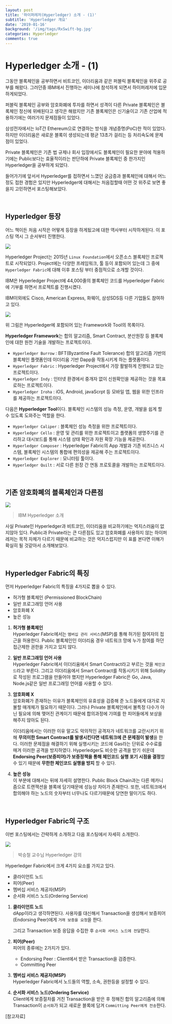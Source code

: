 ```yaml
---
layout: post
title: '하이퍼레저(Hyperledger) 소개 - (1)'
subtitle: 'Hyperledger 개요'
date: '2019-01-16'
background: '/img/tags/RxSwift-bg.jpg'
categories: Hyperledger
comments: true
---
```


# Hyperledger 소개 - (1)

그동안 블록체인을 공부하면서 비트코인, 이더리움과 같은 퍼블릭 블록체인을 위주로 공부를 해왔다. 그러던중 IBM에서 진행하는 세미나에 참석하게 되면서 하이퍼레저에 입문하게되었다.

퍼블릭 블록체인 공부와 암호화폐에 투자를 하면서 성격이 다른 Private 블록체인은 블록체인 정신에 위배된다고 생각은 해왔지만 기존 블록체인은 신기술이고 기존 산업에 적용하기에는 여러가지 문제점들이 있었다. 

삼성전자에서는 IoT간 Ethereum으로 연결하는 방식을 개념증명(PoC)한 적이 있었다. 하지만 이더리움은 새로운 블록이 생성되는데 평균 13초가 걸리는 등 처리속도에 문제점이 있었다.

Private 블록체인은 기존 법 규제나 회사 입장에서도 블록체인이 필요한 분야에 적용하기에는 Public보다는 효율적이라는 판단하에 Private 블록체인 중 한가지인 Hyperledger을 공부하게 되었다.

들어가기에 앞서서 Hyperledger를 접하면서 느꼈던 궁금증과 블록체인에 대해서 어느정도 접한 경험은 있지만 Hyperledger에 대해서는 처음접할때 어떤 것 위주로 보면 좋을지 고민하면서 포스팅해보았다.

<br />

## Hyperledger 등장

어느 책이든 처음 시작은 어떻게 등장을 하게됬고에 대한 역사부터 시작하게된다. 이 포스팅 역시 그 순서부터 진행한다.

![](/img/01/01-24.png)

Hyperledger Project는 2015년 `Linux Foundation`에서 오픈소스 블록체인 프로젝트로 시작되었다. Project에는 다양한 프레임워크, 툴 등이 포함되어 있는데 그 중에 `Hyperledger Fabric`에 대해 이후 포스팅 부터 중점적으로 소개할 것이다.

IBM은 Hyperledger Project에 44,000줄의 블록체인 코드를 Hyperledger Fabric에 기부를 하면서 프로젝트를 진행시켰다.

IBM이외에도 Cisco, American Express, 화웨이, 삼성SDS등 다른 기업들도 참여하고 있다.

![](/img/01/01-25.png)

위 그림은 Hyperledger에 포함되어 있는 Framework와 Tool의 목록이다.

**Hyperledger Framework**는 합의 알고리즘, Smart Contract, 분산원장 등 블록체인에 대한 원천 기술을 개발하는 프로젝트이다.
- `Hyperledger Burrow` : BFT(Byzantine Fault Tolerance) 합의 알고리즘 기반의 블록체인 플랫폼인데 이더리움 기반 Dapp을 작동시키게 하는 플랫폼이다.
- `Hyperledger Fabric` : Hyperledger Project에서 가장 활발하게 진행되고 있는 프로젝트이다.
- `Hyperledger Indy` : 인터넷 환경에서 중개자 없이 신원확인을 제공하는 것을 목표로하는 프로젝트이다.
- `Hyperledger Iroha` : iOS, Android, javaScrpt 등 모바일 앱, 웹을 위한 인프라를 제공하는 프로젝트이다.

다음은 **Hyperledger Tool**이다. 블록체인 시스템의 성능 측정, 운영, 개발을 쉽게 할 수 있도록 도와주는 역할을 한다.
- `Hyperledger Caliper` : 블록체인 성능 측정을 위한 프로젝트이다.
- `Hyperledger Cello` : 운영 및 관리를 위한 프로젝트이고 플랫폼의 생명주기를 관리하고 대시보드를 통해 시스템 상태 확인과 자원 확장 기능을 제공한다.
- `Hyperledger Composer` : Hyperledger Fabric의 App 개발과 기존 비즈니스 시스템, 블록체인 시스템의 통합에 편의성을 제공해 주는 프로젝트이다.
- `Hyperledger Explorer` : 모니터링 툴이다.
- `Hyperledger Quilt` : 서로 다른 원장 간 연동 프로토콜을 개발하는 프로젝트이다.

<br />

## 기존 암호화폐의 블록체인과 다른점

![](/img/01/01-26.png)

> IBM Hyperledger 소개

사실 Private인 Hyperledger과 비트코인, 이더리움을 비교하기에는 억지스러움이 없지않아 있다. Public과 Private라는 큰 다른점도 있고 암호화폐를 사용하지 않는 하이퍼레저는 목적 자체가 다르기 때문에 비교하는 것은 억지스럽지만 이 표를 본다면 이해가 확실히 될 것같아서 소개해보았다.

<br />

## Hyperledger Fabric의 특징

먼저 Hyperledger Fabric의 특징을 4가지로 뽑을 수 있다.
- 허가형 블록체인 (Permissioned BlockChain)
- 일반 프로그래밍 언어 사용
- 암호화폐 X
- 높은 성능

1. **허가형 블록체인** <br />
    Hyperledger Fabric에서는 `멤버십 관리 서비스`(MSP)를 통해 허가된 참여자의 접근을 허용한다. Public 블록체인인 이더리움 경우 네트워크 망에 누가 참여를 하던 접근제한 권한을 가지고 있지 않다.

2. **일반 프로그래밍 언어 사용** <br />
    Hyperledger Fabric에서 이더리움에서 Smart Contract라고 부르는 것을 `체인코드`라고 부른다. 그리고 이더리움에서 Smart Contract를 작동시키기 위해 Solidity로 작성된 프로그램을 만들어야 했지만 Hyperledger Fabric은 Go, Java, Node.js같은 일반 프로그래밍 언어를 사용할 수 있다.

3. **암호화폐 X** <br />
    암호화폐가 존재하는 이유가 블록체인의 유효성을 검증해 준 노드들에게 대가로 지불할 매개체가 필요하기 때문이다. 그러나 Private 블록체인에서 불특정 다수가 아닌 필요에 의해 맺어진 관계이기 때문에 합의과정에 기여를 한 피어들에게 보상을 해주지 않아도 된다.

    이더리움에서는 이러한 이유 말고도 악의적인 공격자가 네트워크를 교란시키기 위해 **무의미한 Smart Contract를 발생시킨다면 네트워크에 큰 문제점이 발생**을 한다. 이러한 문제점을 해결하기 위해 실행시키는 코드에 Gas라는 단위로 수수료를 매겨 이러한 공격을 방지하였다. Hyperledger도 비슷한 공격을 받기 쉬운데 **Endorsing Peer(보증피어)가 보증정책을 통해 체인코드 실행 포기 시점을 결정**할 수 있기 때문에 **무한한 체인코드 실행을 방지** 할 수 있다.

4. **높은 성능** <br />
    이 부분에 대해서는 뒤에 자세히 설명한다. Public Block Chain과는 다른 메카니즘으로 트랜잭션을 블록에 담기때문에 성능상 차이가 존재한다. 또한, 네트워크에서 합의해야 하는 노드의 숫자부터 너무나도 다르기때문에 당연한 말이기도 하다.

<br />

## Hyperledger Fabric의 구조

이번 포스팅에서는 간략하게 소개하고 다음 포스팅에서 자세히 소개한다.

![](/img/01/01-27.png)

> 박승철 교수님 Hyperledger 강의

Hyperledger Fabric에서 크게 4가지 요소를 가지고 있다.

- 클라이언트 노드
- 피어(Peer)
- 멤버십 서비스 제공자(MSP)
- 순서화 서비스 노드(Ordering Service)

1. **클라이언트 노드** <br />
    dApp이라고 생각하면된다. 사용자를 대신해서 Transaction을 생성해서 보증피어(Endorsing Peer)에게 `거래 보증을 요청`을 한다.

    그리고 Transaction 보증 응답을 수집한 후 `순서화 서비스 노드에 전달`한다.

2. **피어(Peer)**<br />
    피어의 종류에는 2가지가 있다. 
    - Endorsing Peer : Client에서 받은 Transaction을 검증한다.
    - Committing Peer
  
3. **멤버십 서비스 제공자(MSP)**<br />
    Hyperledger Fabric에서 노드들의 역할, 소속, 권한등을 설정할 수 있다.

4. **순서화 서비스 노드(Ordering Service)**<br />
    Client에게 보증절차를 거친 Transaction을 받은 후 정해진 합의 알고리즘에 의해 Transaction이 `순서화`가 되고 새로운 블록에 담겨 `Committing Peer에게 전송`한다.

[참고자료]